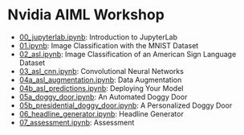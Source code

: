# Nvidia AIML Workshop

- [00_jupyterlab.ipynb](/src/00_jupyterlab.ipynb): Introduction to JupyterLab
- [01.ipynb](/src/01_mnist.ipynb): Image Classification with the MNIST Dataset
- [02_asl.ipynb](/src/02_asl.ipynb): Image Classification of an American Sign Language Dataset
- [03_asl_cnn.ipynb](/src/03_asl_cnn.ipynb): Convolutional Neural Networks
- [04a_asl_augmentation.ipynb](/src/04a_asl_augmentation.ipynb): Data Augmentation
- [04b_asl_predictions.ipynb](/src/04b_asl_predictions.ipynb): Deploying Your Model
- [05a_doggy_door.ipynb](/src/05a_doggy_door.ipynb): An Automated Doggy Door
- [05b_presidential_doggy_door.ipynb](/src/05b_presidential_doggy_door.ipynb): A Personalized Doggy Door
- [06_headline_generator.ipynb](/src/06_headline_generator.ipynb): Headline Generator
- [07_assessment.ipynb](/src/07_assessment.ipynb): Assessment
